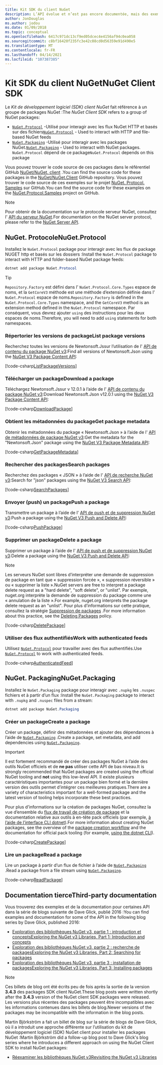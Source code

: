 ```yaml
---
title: Kit SDK du client NuGet
description: L’API évolue et n’est pas encore documentée, mais des exemples sont disponibles sur le blog de Dave Glick.
author: JonDouglas
ms.author: jodou
ms.date: 01/09/2018
ms.topic: conceptual
ms.openlocfilehash: 6417c971dc13cf9ed05dcec4e4156af94c0ea058
ms.sourcegitcommit: c8bf16420f235fc3e42c08cd0d56359e91d490e5
ms.translationtype: MT
ms.contentlocale: fr-FR
ms.lasthandoff: 04/14/2021
ms.locfileid: "107387385"
---
```

# <a name="nuget-client-sdk"></a><span data-ttu-id="8efe6-103">Kit SDK du client NuGet</span><span class="sxs-lookup"><span data-stu-id="8efe6-103">NuGet Client SDK</span></span>

<span data-ttu-id="8efe6-104">Le *Kit de développement logiciel (SDK) client NuGet* fait référence à un groupe de packages NuGet :</span><span class="sxs-lookup"><span data-stu-id="8efe6-104">The *NuGet Client SDK* refers to a group of NuGet packages:</span></span>

* <span data-ttu-id="8efe6-105">[`NuGet.Protocol`](https://www.nuget.org/packages/NuGet.Protocol) -Utilisé pour interagir avec les flux NuGet HTTP et basés sur des fichiers</span><span class="sxs-lookup"><span data-stu-id="8efe6-105">[`NuGet.Protocol`](https://www.nuget.org/packages/NuGet.Protocol) - Used to interact with HTTP and file-based NuGet feeds</span></span>
* <span data-ttu-id="8efe6-106">[`NuGet.Packaging`](https://www.nuget.org/packages/NuGet.Packaging) -Utilisé pour interagir avec les packages NuGet.</span><span class="sxs-lookup"><span data-stu-id="8efe6-106">[`NuGet.Packaging`](https://www.nuget.org/packages/NuGet.Packaging) - Used to interact with NuGet packages.</span></span> <span data-ttu-id="8efe6-107">`NuGet.Protocol` dépend de ce package</span><span class="sxs-lookup"><span data-stu-id="8efe6-107">`NuGet.Protocol` depends on this package</span></span>

<span data-ttu-id="8efe6-108">Vous pouvez trouver le code source de ces packages dans le référentiel GitHub [NuGet/NuGet. client](https://github.com/NuGet/NuGet.Client) .</span><span class="sxs-lookup"><span data-stu-id="8efe6-108">You can find the source code for these packages in the [NuGet/NuGet.Client](https://github.com/NuGet/NuGet.Client) GitHub repository.</span></span>
<span data-ttu-id="8efe6-109">Vous pouvez trouver le code source de ces exemples sur le projet [NuGet. Protocol. Samples](https://github.com/NuGet/Samples/tree/main/NuGetProtocolSamples) sur GitHub.</span><span class="sxs-lookup"><span data-stu-id="8efe6-109">You can find the source code for these examples on the [NuGet.Protocol.Samples](https://github.com/NuGet/Samples/tree/main/NuGetProtocolSamples) project on GitHub.</span></span>

> [!Note]
> <span data-ttu-id="8efe6-110">Pour obtenir de la documentation sur le protocole serveur NuGet, consultez l' [API du serveur NuGet](~/api/overview.md).</span><span class="sxs-lookup"><span data-stu-id="8efe6-110">For documentation on the NuGet server protocol, please refer to the [NuGet Server API](~/api/overview.md).</span></span>

## <a name="nugetprotocol"></a><span data-ttu-id="8efe6-111">NuGet. Protocole</span><span class="sxs-lookup"><span data-stu-id="8efe6-111">NuGet.Protocol</span></span>

<span data-ttu-id="8efe6-112">Installez le `NuGet.Protocol` package pour interagir avec les flux de package NUGET http et basés sur les dossiers :</span><span class="sxs-lookup"><span data-stu-id="8efe6-112">Install the `NuGet.Protocol` package to interact with HTTP and folder-based NuGet package feeds:</span></span>

```ps1
dotnet add package NuGet.Protocol
```

> [!Tip]
> <span data-ttu-id="8efe6-113">`Repository.Factory` est défini dans l' `NuGet.Protocol.Core.Types` espace de noms, et la `GetCoreV3` méthode est une méthode d’extension définie dans l' `NuGet.Protocol` espace de noms.</span><span class="sxs-lookup"><span data-stu-id="8efe6-113">`Repository.Factory` is defined in the `NuGet.Protocol.Core.Types` namespace, and the `GetCoreV3` method is an extension method defined in the `NuGet.Protocol` namespace.</span></span> <span data-ttu-id="8efe6-114">Par conséquent, vous devrez ajouter `using` des instructions pour les deux espaces de noms.</span><span class="sxs-lookup"><span data-stu-id="8efe6-114">Therefore, you will need to add `using` statements for both namespaces.</span></span>

### <a name="list-package-versions"></a><span data-ttu-id="8efe6-115">Répertorier les versions de package</span><span class="sxs-lookup"><span data-stu-id="8efe6-115">List package versions</span></span>

<span data-ttu-id="8efe6-116">Recherchez toutes les versions de Newtonsoft.Jssur l’utilisation de l' [API de contenu du package NuGet v3](../api/package-base-address-resource.md#enumerate-package-versions):</span><span class="sxs-lookup"><span data-stu-id="8efe6-116">Find all versions of Newtonsoft.Json using the [NuGet V3 Package Content API](../api/package-base-address-resource.md#enumerate-package-versions):</span></span>

[!code-csharp[ListPackageVersions](~/../nuget-samples/NuGetProtocolSamples/Program.cs?name=ListPackageVersions)]

### <a name="download-a-package"></a><span data-ttu-id="8efe6-117">Télécharger un package</span><span class="sxs-lookup"><span data-stu-id="8efe6-117">Download a package</span></span>

<span data-ttu-id="8efe6-118">Téléchargez Newtonsoft.Jssur v 12.0.1 à l’aide de l' [API de contenu du package NuGet v3](../api/package-base-address-resource.md):</span><span class="sxs-lookup"><span data-stu-id="8efe6-118">Download Newtonsoft.Json v12.0.1 using the [NuGet V3 Package Content API](../api/package-base-address-resource.md):</span></span>

[!code-csharp[DownloadPackage](~/../nuget-samples/NuGetProtocolSamples/Program.cs?name=DownloadPackage)]

### <a name="get-package-metadata"></a><span data-ttu-id="8efe6-119">Obtient les métadonnées du package</span><span class="sxs-lookup"><span data-stu-id="8efe6-119">Get package metadata</span></span>

<span data-ttu-id="8efe6-120">Obtenir les métadonnées du package « Newtonsoft.Json » à l’aide de l' [API de métadonnées de package NuGet v3](../api/registration-base-url-resource.md):</span><span class="sxs-lookup"><span data-stu-id="8efe6-120">Get the metadata for the "Newtonsoft.Json" package using the [NuGet V3 Package Metadata API](../api/registration-base-url-resource.md):</span></span>

[!code-csharp[GetPackageMetadata](~/../nuget-samples/NuGetProtocolSamples/Program.cs?name=GetPackageMetadata)]

### <a name="search-packages"></a><span data-ttu-id="8efe6-121">Rechercher des packages</span><span class="sxs-lookup"><span data-stu-id="8efe6-121">Search packages</span></span>

<span data-ttu-id="8efe6-122">Recherchez des packages « JSON » à l’aide de l' [API de recherche NuGet v3](../api/search-query-service-resource.md):</span><span class="sxs-lookup"><span data-stu-id="8efe6-122">Search for "json" packages using the [NuGet V3 Search API](../api/search-query-service-resource.md):</span></span>

[!code-csharp[SearchPackages](~/../nuget-samples/NuGetProtocolSamples/Program.cs?name=SearchPackages)]

### <a name="push-a-package"></a><span data-ttu-id="8efe6-123">Envoyer (push) un package</span><span class="sxs-lookup"><span data-stu-id="8efe6-123">Push a package</span></span>

<span data-ttu-id="8efe6-124">Transmettre un package à l’aide de l' [API de push et de suppression NuGet v3](../api/package-publish-resource.md):</span><span class="sxs-lookup"><span data-stu-id="8efe6-124">Push a package using the [NuGet V3 Push and Delete API](../api/package-publish-resource.md):</span></span>

[!code-csharp[PushPackage](~/../nuget-samples/NuGetProtocolSamples/Program.cs?name=PushPackage)]

### <a name="delete-a-package"></a><span data-ttu-id="8efe6-125">Supprimer un package</span><span class="sxs-lookup"><span data-stu-id="8efe6-125">Delete a package</span></span>

<span data-ttu-id="8efe6-126">Supprimer un package à l’aide de l' [API de push et de suppression NuGet v3](../api/package-publish-resource.md):</span><span class="sxs-lookup"><span data-stu-id="8efe6-126">Delete a package using the [NuGet V3 Push and Delete API](../api/package-publish-resource.md):</span></span>

> [!Note]
> <span data-ttu-id="8efe6-127">Les serveurs NuGet sont libres d’interpréter une demande de suppression de package en tant que « suppression forcée », « suppression réversible » ou « supprimer la liste ».</span><span class="sxs-lookup"><span data-stu-id="8efe6-127">NuGet servers are free to interpret a package delete request as a "hard delete", "soft delete", or "unlist".</span></span>
> <span data-ttu-id="8efe6-128">Par exemple, nuget.org interprète la demande de suppression du package comme une « annulation de la liste ».</span><span class="sxs-lookup"><span data-stu-id="8efe6-128">For example, nuget.org interprets the package delete request as an "unlist".</span></span> <span data-ttu-id="8efe6-129">Pour plus d’informations sur cette pratique, consultez la stratégie [Suppression de packages](../nuget-org/policies/deleting-packages.md) .</span><span class="sxs-lookup"><span data-stu-id="8efe6-129">For more information about this practice, see the [Deleting Packages](../nuget-org/policies/deleting-packages.md) policy.</span></span>

[!code-csharp[DeletePackage](~/../nuget-samples/NuGetProtocolSamples/Program.cs?name=DeletePackage)]

### <a name="work-with-authenticated-feeds"></a><span data-ttu-id="8efe6-130">Utiliser des flux authentifiés</span><span class="sxs-lookup"><span data-stu-id="8efe6-130">Work with authenticated feeds</span></span>

<span data-ttu-id="8efe6-131">Utilisez [`NuGet.Protocol`](https://www.nuget.org/packages/NuGet.Protocol) pour travailler avec des flux authentifiés.</span><span class="sxs-lookup"><span data-stu-id="8efe6-131">Use [`NuGet.Protocol`](https://www.nuget.org/packages/NuGet.Protocol) to work with authenticated feeds.</span></span>

[!code-csharp[AuthenticatedFeed](~/../nuget-samples/NuGetProtocolSamples/Program.cs?name=AuthenticatedFeed)]

## <a name="nugetpackaging"></a><span data-ttu-id="8efe6-132">NuGet. Packaging</span><span class="sxs-lookup"><span data-stu-id="8efe6-132">NuGet.Packaging</span></span>

<span data-ttu-id="8efe6-133">Installez le `NuGet.Packaging` package pour interagir avec `.nupkg` les `.nuspec` fichiers et à partir d’un flux :</span><span class="sxs-lookup"><span data-stu-id="8efe6-133">Install the `NuGet.Packaging` package to interact with `.nupkg` and `.nuspec` files from a stream:</span></span>

```ps1
dotnet add package NuGet.Packaging
```

### <a name="create-a-package"></a><span data-ttu-id="8efe6-134">Créer un package</span><span class="sxs-lookup"><span data-stu-id="8efe6-134">Create a package</span></span>

<span data-ttu-id="8efe6-135">Créer un package, définir des métadonnées et ajouter des dépendances à l’aide de [`NuGet.Packaging`](https://www.nuget.org/packages/NuGet.Packaging) .</span><span class="sxs-lookup"><span data-stu-id="8efe6-135">Create a package, set metadata, and add dependencies using [`NuGet.Packaging`](https://www.nuget.org/packages/NuGet.Packaging).</span></span>

> [!IMPORTANT]
> <span data-ttu-id="8efe6-136">Il est fortement recommandé de créer des packages NuGet à l’aide des outils NuGet officiels et de **ne pas** utiliser cette API de bas niveau.</span><span class="sxs-lookup"><span data-stu-id="8efe6-136">It is strongly recommended that NuGet packages are created using the official NuGet tooling and **not** using this low-level API.</span></span> <span data-ttu-id="8efe6-137">Il existe plusieurs caractéristiques importantes pour un package bien formé et la dernière version des outils permet d’intégrer ces meilleures pratiques.</span><span class="sxs-lookup"><span data-stu-id="8efe6-137">There are a variety of characteristics important for a well-formed package and the latest version of tooling helps incorporate these best practices.</span></span>
> 
> <span data-ttu-id="8efe6-138">Pour plus d’informations sur la création de packages NuGet, consultez la vue d’ensemble du [flux de travail de création de package](../create-packages/overview-and-workflow.md) et la documentation relative aux outils à en-tête pack officiels (par exemple, [à l’aide de l’interface CLI dotnet](../create-packages/creating-a-package-dotnet-cli.md)).</span><span class="sxs-lookup"><span data-stu-id="8efe6-138">For more information about creating NuGet packages, see the overview of the [package creation workflow](../create-packages/overview-and-workflow.md) and the documentation for official pack tooling (for example, [using the dotnet CLI](../create-packages/creating-a-package-dotnet-cli.md)).</span></span>

[!code-csharp[CreatePackage](~/../nuget-samples/NuGetProtocolSamples/Program.cs?name=CreatePackage)]

### <a name="read-a-package"></a><span data-ttu-id="8efe6-139">Lire un package</span><span class="sxs-lookup"><span data-stu-id="8efe6-139">Read a package</span></span>

<span data-ttu-id="8efe6-140">Lire un package à partir d’un flux de fichier à l’aide de [`NuGet.Packaging`](https://www.nuget.org/packages/NuGet.Packaging) .</span><span class="sxs-lookup"><span data-stu-id="8efe6-140">Read a package from a file stream using [`NuGet.Packaging`](https://www.nuget.org/packages/NuGet.Packaging).</span></span>

[!code-csharp[ReadPackage](~/../nuget-samples/NuGetProtocolSamples/Program.cs?name=ReadPackage)]

## <a name="third-party-documentation"></a><span data-ttu-id="8efe6-141">Documentation tierce</span><span class="sxs-lookup"><span data-stu-id="8efe6-141">Third-party documentation</span></span>

<span data-ttu-id="8efe6-142">Vous trouverez des exemples et de la documentation pour certaines API dans la série de blogs suivante de Dave Glick, publié 2016 :</span><span class="sxs-lookup"><span data-stu-id="8efe6-142">You can find examples and documentation for some of the API in the following blog series by Dave Glick, published 2016:</span></span>

- [<span data-ttu-id="8efe6-143">Exploration des bibliothèques NuGet v3, partie 1 : introduction et concepts</span><span class="sxs-lookup"><span data-stu-id="8efe6-143">Exploring the NuGet v3 Libraries, Part 1: Introduction and concepts</span></span>](http://daveaglick.com/posts/exploring-the-nuget-v3-libraries-part-1)
- [<span data-ttu-id="8efe6-144">Exploration des bibliothèques NuGet v3, partie 2 : recherche de packages</span><span class="sxs-lookup"><span data-stu-id="8efe6-144">Exploring the NuGet v3 Libraries, Part 2: Searching for packages</span></span>](http://daveaglick.com/posts/exploring-the-nuget-v3-libraries-part-2)
- [<span data-ttu-id="8efe6-145">Exploration des bibliothèques NuGet v3, partie 3 : installation de packages</span><span class="sxs-lookup"><span data-stu-id="8efe6-145">Exploring the NuGet v3 Libraries, Part 3: Installing packages</span></span>](http://daveaglick.com/posts/exploring-the-nuget-v3-libraries-part-3)

> [!Note]
> <span data-ttu-id="8efe6-146">Ces billets de blog ont été écrits peu de fois après la sortie de la version **3.4.3** des packages SDK client NuGet.</span><span class="sxs-lookup"><span data-stu-id="8efe6-146">These blog posts were written shortly after the **3.4.3** version of the NuGet client SDK packages were released.</span></span>
> <span data-ttu-id="8efe6-147">Les versions plus récentes des packages peuvent être incompatibles avec les informations contenues dans les billets de blog.</span><span class="sxs-lookup"><span data-stu-id="8efe6-147">Newer versions of the packages may be incompatible with the information in the blog posts.</span></span>

<span data-ttu-id="8efe6-148">Martin Björkström a fait un billet de blog sur la série de blogs de Dave Glick, où il a introduit une approche différente sur l’utilisation du kit de développement logiciel (SDK) NuGet client pour installer les packages NuGet :</span><span class="sxs-lookup"><span data-stu-id="8efe6-148">Martin Björkström did a follow-up blog post to Dave Glick's blog series where he introduces a different approach on using the NuGet Client SDK to install NuGet packages:</span></span>

- [<span data-ttu-id="8efe6-149">Réexaminer les bibliothèques NuGet v3</span><span class="sxs-lookup"><span data-stu-id="8efe6-149">Revisiting the NuGet v3 Libraries</span></span>](https://martinbjorkstrom.com/posts/2018-09-19-revisiting-nuget-client-libraries)
